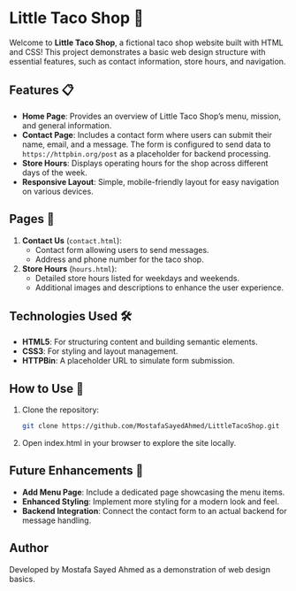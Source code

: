 # Little Taco Shop 🌮

Welcome to **Little Taco Shop**, a fictional taco shop website built with HTML and CSS! This project demonstrates a basic web design structure with essential features, such as contact information, store hours, and navigation.

## Features 📋
- **Home Page**: Provides an overview of Little Taco Shop’s menu, mission, and general information.
- **Contact Page**: Includes a contact form where users can submit their name, email, and a message. The form is configured to send data to `https://httpbin.org/post` as a placeholder for backend processing.
- **Store Hours**: Displays operating hours for the shop across different days of the week.
- **Responsive Layout**: Simple, mobile-friendly layout for easy navigation on various devices.

## Pages 📄
1. **Contact Us** (`contact.html`):  
   - Contact form allowing users to send messages.
   - Address and phone number for the taco shop.
2. **Store Hours** (`hours.html`):  
   - Detailed store hours listed for weekdays and weekends.
   - Additional images and descriptions to enhance the user experience.

## Technologies Used 🛠️
- **HTML5**: For structuring content and building semantic elements.
- **CSS3**: For styling and layout management.
- **HTTPBin**: A placeholder URL to simulate form submission.

## How to Use 🚀
1. Clone the repository:
   ```bash
   git clone https://github.com/MostafaSayedAhmed/LittleTacoShop.git
2. Open index.html in your browser to explore the site locally.
## Future Enhancements 🔮
- **Add Menu Page**: Include a dedicated page showcasing the menu items.
- **Enhanced Styling**: Implement more styling for a modern look and feel.
- **Backend Integration**: Connect the contact form to an actual backend for message handling.
## Author
Developed by Mostafa Sayed Ahmed as a demonstration of web design basics.
